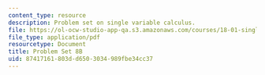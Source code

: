 ```yaml
---
content_type: resource
description: Problem set on single variable calculus.
file: https://ol-ocw-studio-app-qa.s3.amazonaws.com/courses/18-01-single-variable-calculus-fall-2006/87417161803dd6503034989fbe34cc37_ps8b.pdf
file_type: application/pdf
resourcetype: Document
title: Problem Set 8B
uid: 87417161-803d-d650-3034-989fbe34cc37
---
```

